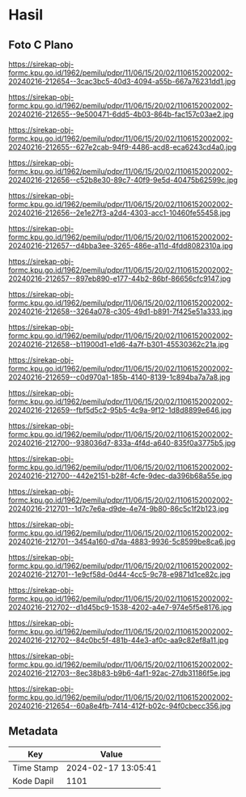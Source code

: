 # Hasil

## Foto C Plano

https://sirekap-obj-formc.kpu.go.id/1962/pemilu/pdpr/11/06/15/20/02/1106152002002-20240216-212654--3cac3bc5-40d3-4094-a55b-667a76231dd1.jpg

https://sirekap-obj-formc.kpu.go.id/1962/pemilu/pdpr/11/06/15/20/02/1106152002002-20240216-212655--9e500471-6dd5-4b03-864b-fac157c03ae2.jpg

https://sirekap-obj-formc.kpu.go.id/1962/pemilu/pdpr/11/06/15/20/02/1106152002002-20240216-212655--627e2cab-94f9-4486-acd8-eca6243cd4a0.jpg

https://sirekap-obj-formc.kpu.go.id/1962/pemilu/pdpr/11/06/15/20/02/1106152002002-20240216-212656--c52b8e30-89c7-40f9-9e5d-40475b62599c.jpg

https://sirekap-obj-formc.kpu.go.id/1962/pemilu/pdpr/11/06/15/20/02/1106152002002-20240216-212656--2e1e27f3-a2d4-4303-acc1-10460fe55458.jpg

https://sirekap-obj-formc.kpu.go.id/1962/pemilu/pdpr/11/06/15/20/02/1106152002002-20240216-212657--d4bba3ee-3265-486e-a11d-4fdd8082310a.jpg

https://sirekap-obj-formc.kpu.go.id/1962/pemilu/pdpr/11/06/15/20/02/1106152002002-20240216-212657--897eb890-e177-44b2-86bf-86656cfc9147.jpg

https://sirekap-obj-formc.kpu.go.id/1962/pemilu/pdpr/11/06/15/20/02/1106152002002-20240216-212658--3264a078-c305-49d1-b891-7f425e51a333.jpg

https://sirekap-obj-formc.kpu.go.id/1962/pemilu/pdpr/11/06/15/20/02/1106152002002-20240216-212658--b11900d1-e1d6-4a7f-b301-45530362c21a.jpg

https://sirekap-obj-formc.kpu.go.id/1962/pemilu/pdpr/11/06/15/20/02/1106152002002-20240216-212659--c0d970a1-185b-4140-8139-1c894ba7a7a8.jpg

https://sirekap-obj-formc.kpu.go.id/1962/pemilu/pdpr/11/06/15/20/02/1106152002002-20240216-212659--fbf5d5c2-95b5-4c9a-9f12-1d8d8899e646.jpg

https://sirekap-obj-formc.kpu.go.id/1962/pemilu/pdpr/11/06/15/20/02/1106152002002-20240216-212700--938036d7-833a-4f4d-a640-835f0a3775b5.jpg

https://sirekap-obj-formc.kpu.go.id/1962/pemilu/pdpr/11/06/15/20/02/1106152002002-20240216-212700--442e2151-b28f-4cfe-9dec-da396b68a55e.jpg

https://sirekap-obj-formc.kpu.go.id/1962/pemilu/pdpr/11/06/15/20/02/1106152002002-20240216-212701--1d7c7e6a-d9de-4e74-9b80-86c5c1f2b123.jpg

https://sirekap-obj-formc.kpu.go.id/1962/pemilu/pdpr/11/06/15/20/02/1106152002002-20240216-212701--3454a160-d7da-4883-9936-5c8599be8ca6.jpg

https://sirekap-obj-formc.kpu.go.id/1962/pemilu/pdpr/11/06/15/20/02/1106152002002-20240216-212701--1e9cf58d-0d44-4cc5-9c78-e9871d1ce82c.jpg

https://sirekap-obj-formc.kpu.go.id/1962/pemilu/pdpr/11/06/15/20/02/1106152002002-20240216-212702--d1d45bc9-1538-4202-a4e7-974e5f5e8176.jpg

https://sirekap-obj-formc.kpu.go.id/1962/pemilu/pdpr/11/06/15/20/02/1106152002002-20240216-212702--84c0bc5f-481b-44e3-af0c-aa9c82ef8a11.jpg

https://sirekap-obj-formc.kpu.go.id/1962/pemilu/pdpr/11/06/15/20/02/1106152002002-20240216-212703--8ec38b83-b9b6-4af1-92ac-27db31186f5e.jpg

https://sirekap-obj-formc.kpu.go.id/1962/pemilu/pdpr/11/06/15/20/02/1106152002002-20240216-212654--60a8e4fb-7414-412f-b02c-94f0cbecc356.jpg


## Metadata

| Key        | Value               |
| ---------- | ------------------- |
| Time Stamp | 2024-02-17 13:05:41 |
| Kode Dapil | 1101                |



